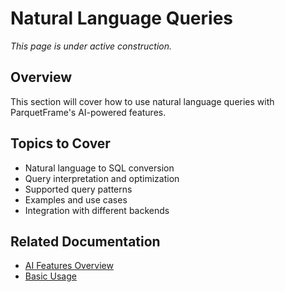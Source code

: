 # Natural Language Queries

_This page is under active construction._

## Overview

This section will cover how to use natural language queries with ParquetFrame's AI-powered features.

## Topics to Cover

- Natural language to SQL conversion
- Query interpretation and optimization
- Supported query patterns
- Examples and use cases
- Integration with different backends

## Related Documentation

- [AI Features Overview](../../ai-features.md)
- [Basic Usage](../../usage.md)
